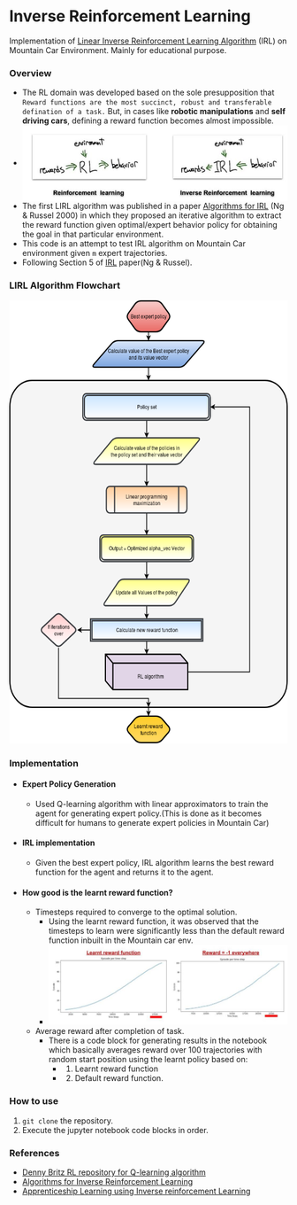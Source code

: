 # Inverse Reinforcement Learning
Implementation of [Linear Inverse Reinforcement Learning Algorithm](https://ai.stanford.edu/~ang/papers/icml00-irl.pdf) (IRL) on Mountain Car Environment. Mainly for educational purpose.

### Overview 
- The RL domain was developed based on the sole presupposition that `Reward functions are the most succinct, robust and transferable defination of a task.` But, in cases like **robotic manipulations** and **self driving cars**, defining a reward function becomes almost impossible.
- <img src="images/RL_IRL.jpg" align="center">
- The first LIRL algorithm was published in a paper [Algorithms for IRL](https://ai.stanford.edu/~ang/papers/icml00-irl.pdf) (Ng & Russel 2000) in which they proposed an iterative algorithm to extract the reward function given optimal/expert behavior policy for obtaining the goal in that particular environment.
- This code is an attempt to test IRL algorithm on Mountain Car environment given ```m``` expert trajectories. 
- Following Section 5 of [IRL](https://ai.stanford.edu/~ang/papers/icml00-irl.pdf) paper(Ng & Russel).


### LIRL Algorithm Flowchart
<p align="center">
  <img src="images/IRL_algo_layout.png" width="630" height="800">
</p>

### Implementation 
- #### Expert Policy Generation
    - Used Q-learning algorithm with linear approximators to train the agent for generating expert policy.(This is done as it becomes difficult for humans to generate expert policies in Mountain Car)
- #### IRL implementation
    - Given the best expert policy, IRL algorithm learns the best reward function for the agent and returns it to the agent.
- #### How good is the learnt reward function?
    - Timesteps required to converge to the optimal solution.
        - Using the learnt reward function, it was observed that the timesteps to learn were significantly less than the default reward function inbuilt in the Mountain car env.
        - <img src="images/convergence_timesteps.jpg">
    - Average reward after completion of task.
        - There is a code block for generating results in the notebook which basically averages reward over 100 trajectories with random start position using the learnt policy based on:
            - 1) Learnt reward function 
            - 2) Default reward function.
        
### How to use
1. ``` git clone ``` the repository.
2. Execute the jupyter notebook code blocks in order.

### References
- [Denny Britz RL repository for Q-learning algorithm](https://github.com/dennybritz/reinforcement-learning)
- [Algorithms for Inverse Reinforcement Learning](https://ai.stanford.edu/~ang/papers/icml00-irl.pdf)
- [Apprenticeship Learning using Inverse reinforcement Learning](https://ai.stanford.edu/~ang/papers/icml04-apprentice.pdf)
